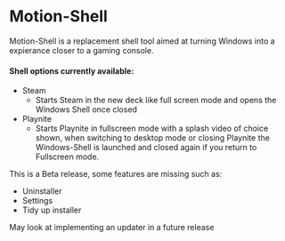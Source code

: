 # Motion-Shell

Motion-Shell is a replacement shell tool aimed at turning Windows into a expierance closer to a gaming console.

#### Shell options currently available:
- Steam
  - Starts Steam in the new deck like full screen mode and opens the Windows Shell once closed
- Playnite
  - Starts Playnite in fullscreen mode with a splash video of choice shown, when switching to desktop mode or closing Playnite the Windows-Shell is launched and closed again if you return to Fullscreen mode.

This is a Beta release, some features are missing such as:
- Uninstaller
- Settings
- Tidy up installer

May look at implementing an updater in a future release
